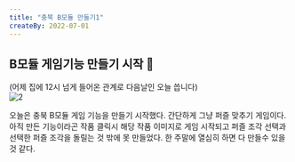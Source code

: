 ```yaml
---
title: "충북 B모듈 만들기1"
createBy: 2022-07-01
---
```



## B모듈 게임기능 만들기 시작 🎪
(어제 집에 12시 넘게 들어온 관계로 다음날인 오늘 씁니다)
<br>
![2](https://user-images.githubusercontent.com/71883310/176997567-79e93d54-666f-4b6f-a6f0-23ffc03acba4.png)

오늘은 충북 B모듈 게임 기능을 만들기 시작했다. 간단하게 그냥 퍼즐 맞추기 게임이다.
<br>
아직 만든 기능이라곤 작품 클릭시 해당 작품 이미지로 게임 시작되고 퍼즐 조각 선택과 선택한 퍼즐 조각을 돌릴는 것 밖에 못 만들었다. 한 주말에 열심히 하면 다 만들수 있을것 같다.